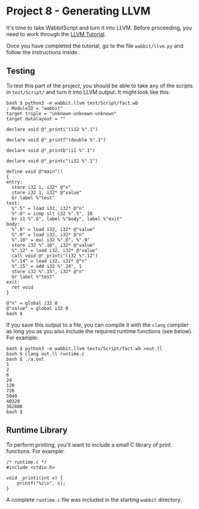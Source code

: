 # Project 8 - Generating LLVM

It's time to take WabbitScript and turn it into LLVM.  Before proceeding, you need to work through the [LLVM Tutorial](LLVM-Tutorial.md). 

Once you have completed the tutorial, go to the file `wabbit/llvm.py` and follow the instructions inside.

## Testing

To test this part of the project, you should be able to take any of
the scripts in `test/Script/` and turn it into LLVM output.  It might
look like this:

```
bash $ python3 -m wabbit.llvm test/Script/fact.wb
; ModuleID = "wabbit"
target triple = "unknown-unknown-unknown"
target datalayout = ""

declare void @"_printi"(i32 %".1") 

declare void @"_printf"(double %".1") 

declare void @"_printb"(i1 %".1") 

declare void @"_printc"(i32 %".1") 

define void @"main"() 
{
entry:
  store i32 1, i32* @"n"
  store i32 1, i32* @"value"
  br label %"test"
test:
  %".5" = load i32, i32* @"n"
  %".6" = icmp slt i32 %".5", 10
  br i1 %".6", label %"body", label %"exit"
body:
  %".8" = load i32, i32* @"value"
  %".9" = load i32, i32* @"n"
  %".10" = mul i32 %".8", %".9"
  store i32 %".10", i32* @"value"
  %".12" = load i32, i32* @"value"
  call void @"_printi"(i32 %".12")
  %".14" = load i32, i32* @"n"
  %".15" = add i32 %".14", 1
  store i32 %".15", i32* @"n"
  br label %"test"
exit:
  ret void
}

@"n" = global i32 0
@"value" = global i32 0
bash $
```

If you save this output to a file, you can compile it with the `clang`
compiler as long you as you also include the required runtime
functions (see below).  For example:

```
bash $ python3 -m wabbit.llvm tests/Script/fact.wb >out.ll
bash $ clang out.ll runtime.c
bash $ ./a.out
1
2
6
24
120
720
5040
40320
362880
bash $
```

## Runtime Library

To perform printing, you'll want to include a small C library of print
functions. For example:

```
/* runtime.c */
#include <stdio.h>

void _printi(int x) {
    printf("%i\n", x);
}
```

A complete `runtime.c` file was included in the starting `wabbit` directory.